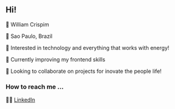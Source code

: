 ## Hi!

👋 William Crispim

📍 Sao Paulo, Brazil

👀 Interested in technology and everything that works with energy!

🌱 Currently improving my frontend skills

💞️ Looking to collaborate on projects for inovate the people life!

### How to reach me ...  

🤝🏼 [LinkedIn](linkedin.com/in/crispimwilliam)  
